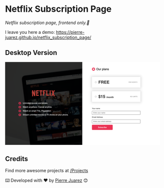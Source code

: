 # Netflix Subscription Page

_Netflix subscription page, frontend only.💪_

I leave you here a demo: <a href="https://pierre-juarez.github.io/netflix_subscription_page/" target="_blank">https://pierre-juarez.github.io/netflix_subscription_page/</a>

## Desktop Version

![Desktop Version](src/img/screenshots/desktop.png?raw=true "Desktop Version")


## Credits

Find more awesome projects at [/Projects](https://www.youtube.com/c/EasyTutorialsVideo)

⌨️ Developed with ♥️ by [Pierre Juarez](https://github.com/pierre-juarez) 😊